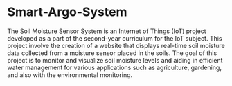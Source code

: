 # Smart-Argo-System
The Soil Moisture Sensor System is an Internet of Things (IoT) project developed as a part of the second-year curriculum for the IoT subject. This project involve the creation of a website that displays real-time soil moisture data collected from a moisture sensor placed in the soils. The goal of this project is to monitor and visualize soil moisture levels and aiding in efficient water management for various applications such as agriculture, gardening, and also with the environmental monitoring.

